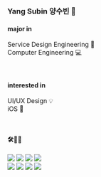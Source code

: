 <!-- ### Hi 👾 -->
<!-- <div align=center> -->

### Yang Subin 양수빈 👾   


#### major in   
Service Design Engineering 🎨   
   Computer Engineering 💻   
   
   <br>
   
#### interested in   
UI/UX Design 💡  
iOS 🍎   
   
<br>

#### 🛠👩‍💻
<img src="https://img.shields.io/badge/Swift-FA7343?style=flat-square&logo=Swift&logoColor=white"/> <img src="https://img.shields.io/badge/HTML5-E34F26?style=flat-square&logo=HTML5&logoColor=white"/> <img src="https://img.shields.io/badge/CSS3-1572B6?style=flat-square&logo=CSS3&logoColor=white"/> <img src="https://img.shields.io/badge/Python-3766AB?style=flat-square&logo=Python&logoColor=white"/>      
<img src="https://img.shields.io/badge/Figma-292929?style=flat-square&logo=Figma&logoColor=white"/> <img src="https://img.shields.io/badge/Adobe XD-700f59?style=flat-square&logo=Adobe XD&logoColor=white"/> <img src="https://img.shields.io/badge/Adobe Illustrator-FF9A00?style=flat-square&logo=Adobe Illustrator&logoColor=white"/> <img src="https://img.shields.io/badge/Adobe After Effects-6661b8?style=flat-square&logo=Adobe After Effects&logoColor=white"/>
   

   
<br>
<!-- <img src="https://img.shields.io/badge/Adobe Premiere Pro-7c67b5?style=flat-square&logo=Adobe Premiere Pro&logoColor=white"/>  -->
<!-- [![Anurag's GitHub stats](https://github-readme-stats.vercel.app/api?username=yangsubinn)](https://github.com/anuraghazra/github-readme-stats) -->


<!-- [![Hits](https://hits.seeyoufarm.com/api/count/incr/badge.svg?url=https%3A%2F%2Fgithub.com%2Fyangsubinn&count_bg=%237E58A4&title_bg=%23555555&icon=&icon_color=%23E7E7E7&title=hi&edge_flat=false)](https://hits.seeyoufarm.com) -->

   
</div>

<!--
**yangsubinn/yangsubinn** is a ✨ _special_ ✨ repository because its `README.md` (this file) appears on your GitHub profile.

Here are some ideas to get you started:

- 🔭 I’m currently working on ...
- 🌱 I’m currently learning ...
- 👯 I’m looking to collaborate on ...
- 🤔 I’m looking for help with ...
- 💬 Ask me about ...
- 📫 How to reach me: ...
- 😄 Pronouns: ...
- ⚡ Fun fact: ...
-->
